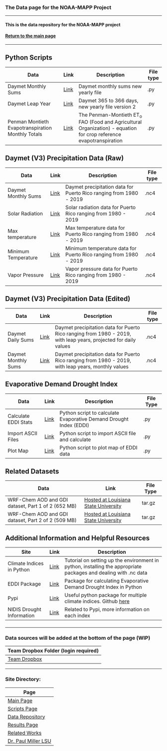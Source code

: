### The Data page for the NOAA-MAPP Project
---
#### This is the data repository for the NOAA-MAPP project
#### [Return to the main page](/index.md)
---


###
Python Scripts
---

| Data | Link | Description | File type |
| --- | --- | --- | --- |
| Daymet Monthly Sums | [Link](https://www.dropbox.com/s/zeau7z3lm288ef7/daymet_monthlysums_newyearlyfile.py?dl=0) | Daymet monthly sums new yearly file | .py |
| Daymet Leap Year | [Link](https://www.dropbox.com/s/3h4awvjhx3jcg96/daymetleap365_to_366_newyearlyfile_v2.py?dl=0) | Daymet 365 to 366 days, new yearly file version 2 | .py |
| Penman Montieth Evapotranspiration Monthly Totals | [Link](https://www.dropbox.com/s/n9ulipc00oek8v9/ETo_FAO_PenmanMonteith_montly_climatology_Final.py?dl=0) | The Penman-Montieth ET<sub>o</sub> FAO (Food and Agricultural Organization) - equation for crop reference evapotranspiration  | .py |

###
Daymet (V3) Precipitation Data (Raw) 
---

| Data | Link | Description | File type |
| --- | --- | --- | --- |
| Daymet Monthly Sums | [Link](https://www.dropbox.com/sh/vbnxzmk90iidnhm/AABE_799urx71xU_acC4kzbja?dl=0) | Daymet precipitation data for Puerto Rico ranging from 1980 - 2019 | .nc4 |
| Solar Radiation | [Link](https://www.dropbox.com/sh/ysljbaz7627odyd/AADEc5F4c8Rrbyx0w--_581Ma?dl=0) | Solar radiation data for Puerto Rico ranging from 1980 - 2019 | .nc4 |
| Max temperature | [Link](https://www.dropbox.com/sh/ao8spimeer11glg/AACuzRdu99F_EDlSjeQ0w2tUa?dl=0) | Max temperature data for Puerto Rico ranging from 1980 - 2019 | .nc4 |
| Minimum Temperature | [Link](https://www.dropbox.com/sh/ao8spimeer11glg/AACuzRdu99F_EDlSjeQ0w2tUa?dl=0) | Minimum temperature data for Puerto Rico ranging from 1980 - 2019 | .nc4 |
| Vapor Pressure | [Link](https://www.dropbox.com/sh/3n4h914ahtax1rw/AABURUvjJwA7cdsYLsGPVc_Ua?dl=0) | Vapor pressure data for Puerto Rico ranging from 1980 - 2019 | .nc4 |


###
Daymet (V3) Precipitation Data (Edited) 
---

| Data | Link | Description | File type |
| --- | --- | --- | --- |
| Daymet Daily Sums | [Link](https://www.dropbox.com/s/zb2qhp8z59mdf40/daymet_v3_prcp_1980-2019_w366dayLeapYr_LtLnTm_wProj_daily_puertorico.nc4?dl=0) | Daymet precipitation data for Puerto Rico ranging from 1980 - 2019, with leap years, projected for daily values | .nc4 |
| Daymet Monthly Sums | [Link](https://www.dropbox.com/s/z6h79prjzqvf3z9/daymet_v3_prcp_1980-2019_w366dayLeapYr_LtLnTm_wProj_monTots_puertorico_v2.nc4?dl=0) | Daymet precipitation data for Puerto Rico ranging from 1980 - 2019, with leap years, monthly values | .nc4 |


###
Evaporative Demand Drought Index
---

| Data | Link | Description | File Type |
| --- | --- | --- | --- |
| Calculate EDDI Stats | [Link](https://www.dropbox.com/s/40bw46xlmndmwkb/calc_EDDI_stats_climo.py?dl=0) | Python script to calculate Evaporative Demand Drought Index (EDDI) | .py |
| Import ASCII Files | [Link](https://www.dropbox.com/s/a43mpmimxrlxxe1/eddi_import_ascii_calculate.py?dl=0) | Python script to import ASCII file and calculate | .py | 
| Plot Map | [Link](https://www.dropbox.com/s/qdxitxoe1ydw4kb/eddi_plotmap.py?dl=0) | Python script to plot map of EDDI data | .py |

###
Related Datasets
---

| Data | Link | File Type |
| --- | --- | --- |
| WRF-Chem AOD and GDI dataset, Part 1 of 2 (652 MB) | [Hosted at Louisiana State University](https://faculty.lsu.edu/paulmiller/data/miller_etal_2020_jgr_wrf-chem_p1.tar.gz) | tar.gz |
| WRF-Chem AOD and GDI dataset, Part 2 of 2 (509 MB) | [Hosted at Louisiana State University](https://faculty.lsu.edu/paulmiller/data/miller_etal_2020_jgr_wrf-chem_p2.tar.gz) | tar.gz |

###
Additional Information and Helpful Resources
---

| Site | Link | Description | 
| --- | --- | --- |
| Climate Indices in Python | [Link](https://climate-indices.readthedocs.io/en/latest/) | Tutorial on setting up the environment in python, installing the appropriate packages and dealing with .nc data | 
| EDDI Package | [Link](https://github.com/WSWUP/evaporative-demand-drought-index) | Package for calculating Evaporative Demand Drought Index in Python |
| Pypi | [Link](https://pypi.org/project/climate-indices/) | Useful python package for multiple climate indices. Github [here](https://github.com/monocongo/climate_indices/tree/master/src/climate_indices) |
| NIDIS Drought Information | [Link](https://www.drought.gov/data-maps-tools/climate-and-drought-indices-python-spi-spei-pet) | Related to Pypi, more information on each index |

###
---
### Data sources will be added at the bottom of the page (WIP)
| Team Dropbox Folder (login required)
| --- |
| [Team Dropbox](https://www.dropbox.com/sh/rebnh5atu8uown1/AAAy1heflMWmfQtx1yk7BRq2a?dl=0) |

---

### Site Directory:

| Page | 
| --- |
| [Main Page](/index.md) |
| [Scripts Page](/script_page.md) |
| [Data Repository](/data_page.md) |
| [Results Page](/results_page.md) | 
| [Related Works](/related_works.md) |
| [Dr. Paul Miller LSU](https://faculty.lsu.edu/paulmiller/research_data.php) |
